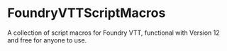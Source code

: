 # FoundryVTTScriptMacros
A collection of script macros for Foundry VTT, functional with Version 12 and free for anyone to use.
